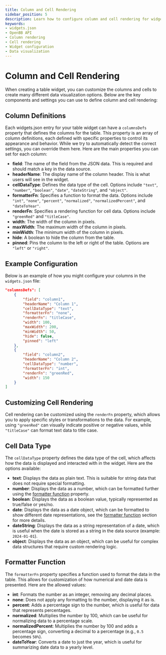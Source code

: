 ```yaml
---
title: Column and Cell Rendering
sidebar_position: 5
description: Learn how to configure column and cell rendering for widgets in OpenBB Terminal Pro using the widgets.json file.
keywords:
- widgets.json
- OpenBB API
- Column rendering
- Cell rendering
- Widget configuration
- Data visualization
---
```


# Column and Cell Rendering

When creating a table widget, you can customize the columns and cells to create many different data visualization options. Below are the key components and settings you can use to define column and cell rendering:

## Column Definitions

Each widgets.json entry for your table widget can have a `columnsDefs` property that defines the columns for the table. This property is an array of column definitions, each defined with specific properties to control its appearance and behavior. While we try to automatically detect the correct settings, you can override them here. Here are the main properties you can set for each column:

- **field**: The name of the field from the JSON data. This is required and should match a key in the data source.
- **headerName**: The display name of the column header. This is what users will see in the widget.
- **cellDataType**: Defines the data type of the cell. Options include `"text"`, `"number"`, `"boolean"`, `"date"`, `"dateString"`, and `"object"`.
- **formatterFn**: Specifies a function to format the data. Options include `"int"`, `"none"`, `"percent"`, `"normalized"`, `"normalizedPercent"`, and `"dateToYear"`.
- **renderFn**: Specifies a rendering function for cell data. Options include `"greenRed"` and `"titleCase"`.
- **width**: The width of the column in pixels.
- **maxWidth**: The maximum width of the column in pixels.
- **minWidth**: The minimum width of the column in pixels.
- **hide**: A boolean to hide the column from the table.
- **pinned**: Pins the column to the left or right of the table. Options are `"left"` or `"right"`.

## Example Configuration

Below is an example of how you might configure your columns in the `widgets.json` file:

```json
"columnsDefs": [
    {
        "field": "column1",
        "headerName": "Column 1",
        "cellDataType": "text",
        "formatterFn": "none",
        "renderFn": "titleCase",
        "width": 100,
        "maxWidth": 200,
        "minWidth": 50,
        "hide": false,
        "pinned": "left"
    },
    {
        "field": "column2",
        "headerName": "Column 2",
        "cellDataType": "number",
        "formatterFn": "int",
        "renderFn": "greenRed",
        "width": 150
    }
]
```

## Customizing Cell Rendering

Cell rendering can be customized using the `renderFn` property, which allows you to apply specific styles or transformations to the data. For example, using `"greenRed"` can visually indicate positive or negative values, while `"titleCase"` can format text data to title case.

## Cell Data Type

The `cellDataType` property defines the data type of the cell, which affects how the data is displayed and interacted with in the widget. Here are the options available:

- **text**: Displays the data as plain text. This is suitable for string data that does not require special formatting.
- **number**: Displays the data as a number, which can be formatted further using the [formatter function](#formatter-function) property.
- **boolean**: Displays the data as a boolean value, typically represented as true/false or yes/no.
- **date**: Displays the data as a date object, which can be formatted to show different date representations, see the [formatter function](#formatter-function) section for more details.
- **dateString**: Displays the data as a string representation of a date, which is useful when the date is stored as a string in the data source (example: `2024-01-01`).
- **object**: Displays the data as an object, which can be useful for complex data structures that require custom rendering logic.

## Formatter Function

The `formatterFn` property specifies a function used to format the data in the table. This allows for customization of how numerical and date data is presented. Here are the allowed values:

- **int**: Formats the number as an integer, removing any decimal places.
- **none**: Does not apply any formatting to the number, displaying it as is.
- **percent**: Adds a percentage sign to the number, which is useful for data that represents percentages.
- **normalized**: Multiplies the number by 100, which can be useful for normalizing data to a percentage scale.
- **normalizedPercent**: Multiplies the number by 100 and adds a percentage sign, converting a decimal to a percentage (e.g., `0.5` becomes `50%`).
- **dateToYear**: Converts a date to just the year, which is useful for summarizing date data to a yearly level.
